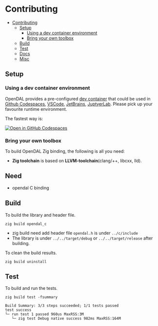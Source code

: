 # Contributing
- [Contributing](#contributing)
   - [Setup](#setup)
      - [Using a dev container environment](#using-a-dev-container-environment)
      - [Bring your own toolbox](#bring-your-own-toolbox)
   - [Build](#build)
   - [Test](#test)
   - [Docs](#docs)
   - [Misc](#misc)

## Setup

### Using a dev container environment
OpenDAL provides a pre-configured [dev container](https://containers.dev/) that could be used in [Github Codespaces](https://github.com/features/codespaces), [VSCode](https://code.visualstudio.com/), [JetBrains](https://www.jetbrains.com/remote-development/gateway/), [JuptyerLab](https://jupyterlab.readthedocs.io/en/stable/). Please pick up your favourite runtime environment.

The fastest way is:

[![Open in GitHub Codespaces](https://github.com/codespaces/badge.svg)](https://codespaces.new/apache/incubator-opendal?quickstart=1&machine=standardLinux32gb)

### Bring your own toolbox
To build OpenDAL Zig binding, the following is all you need:
- **Zig toolchain** is based on **LLVM-toolchain**(clang/++, libcxx, lld).

## Need
- opendal C binding

## Build
To build the library and header file.
```shell
zig build opendal_c
```

- zig build need add header file `opendal.h` is under `../c/include` 
- The library is under `../../target/debug` or `../../target/release` after building.

To clean the build results.
```shell
zig build uninstall
```

## Test
To build and run the tests.
```shell
zig build test -fsummary
```

```text
Build Summary: 3/3 steps succeeded; 1/1 tests passed
test success
└─ run test 1 passed 960us MaxRSS:3M
   └─ zig test Debug native success 982ms MaxRSS:164M
```

